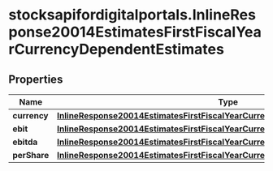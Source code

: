 # stocksapifordigitalportals.InlineResponse20014EstimatesFirstFiscalYearCurrencyDependentEstimates

## Properties

Name | Type | Description | Notes
------------ | ------------- | ------------- | -------------
**currency** | [**InlineResponse20014EstimatesFirstFiscalYearCurrencyDependentEstimatesCurrency**](InlineResponse20014EstimatesFirstFiscalYearCurrencyDependentEstimatesCurrency.md) |  | [optional] 
**ebit** | [**InlineResponse20014EstimatesFirstFiscalYearCurrencyDependentEstimatesEbit**](InlineResponse20014EstimatesFirstFiscalYearCurrencyDependentEstimatesEbit.md) |  | [optional] 
**ebitda** | [**InlineResponse20014EstimatesFirstFiscalYearCurrencyDependentEstimatesEbitda**](InlineResponse20014EstimatesFirstFiscalYearCurrencyDependentEstimatesEbitda.md) |  | [optional] 
**perShare** | [**InlineResponse20014EstimatesFirstFiscalYearCurrencyDependentEstimatesPerShare**](InlineResponse20014EstimatesFirstFiscalYearCurrencyDependentEstimatesPerShare.md) |  | [optional] 


